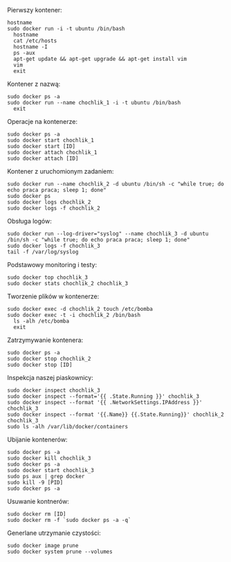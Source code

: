 Pierwszy kontener:
```
hostname
sudo docker run -i -t ubuntu /bin/bash
  hostname
  cat /etc/hosts
  hostname -I
  ps -aux
  apt-get update && apt-get upgrade && apt-get install vim
  vim
  exit
```
Kontener z nazwą:
```
sudo docker ps -a
sudo docker run --name chochlik_1 -i -t ubuntu /bin/bash
  exit
```
Operacje na kontenerze:
```
sudo docker ps -a
sudo docker start chochlik_1
sudo docker start [ID]
sudo docker attach chochlik_1
sudo docker attach [ID]
```
Kontener z uruchomionym zadaniem:
```
sudo docker run --name chochlik_2 -d ubuntu /bin/sh -c "while true; do echo praca praca; sleep 1; done"
sudo docker ps
sudo docker logs chochlik_2
sudo docker logs -f chochlik_2
```
Obsługa logów:
```
sudo docker run --log-driver="syslog" --name chochlik_3 -d ubuntu /bin/sh -c "while true; do echo praca praca; sleep 1; done"
sudo docker logs -f chochlik_3
tail -f /var/log/syslog 
```
Podstawowy monitoring i testy:
```
sudo docker top chochlik_3
sudo docker stats chochlik_2 chochlik_3
```
Tworzenie plików w kontenerze:
```
sudo docker exec -d chochlik_2 touch /etc/bomba
sudo docker exec -t -i chochlik_2 /bin/bash
  ls -alh /etc/bomba
  exit
```
Zatrzymywanie kontenera:
```
sudo docker ps -a
sudo docker stop chochlik_2
sudo docker stop [ID]
```
Inspekcja naszej piaskownicy:
```
sudo docker inspect chochlik_3
sudo docker inspect --format='{{ .State.Running }}' chochlik_3
sudo docker inspect --format '{{ .NetworkSettings.IPAddress }}' chochlik_3
sudo docker inspect --format '{{.Name}} {{.State.Running}}' chochlik_2 chochlik_3
sudo ls -alh /var/lib/docker/containers
```
Ubijanie kontenerów:
```
sudo docker ps -a
sudo docker kill chochlik_3
sudo docker ps -a
sudo docker start chochlik_3
sudo ps aux | grep docker
sudo kill -9 [PID]
sudo docker ps -a
```
Usuwanie kontnerów:
```
sudo docker rm [ID]
sudo docker rm -f `sudo docker ps -a -q`
```
Generlane utrzymanie czystości:
```
sudo docker image prune
sudo docker system prune --volumes
```
